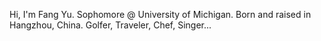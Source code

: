 Hi, I'm Fang Yu.
Sophomore @ University of Michigan.
Born and raised in Hangzhou, China.
Golfer, Traveler, Chef, Singer...
